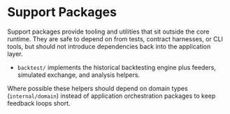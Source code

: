 # Support Packages

Support packages provide tooling and utilities that sit outside the core
runtime. They are safe to depend on from tests, contract harnesses, or CLI
tools, but should not introduce dependencies back into the application layer.

- `backtest/` implements the historical backtesting engine plus feeders,
  simulated exchange, and analysis helpers.

Where possible these helpers should depend on domain types (`internal/domain`)
instead of application orchestration packages to keep feedback loops short.
